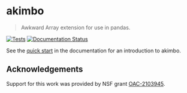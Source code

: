 # akimbo

> Awkward Array extension for use in pandas.

[![Tests](https://github.com/intake/akimbo/actions/workflows/pypi.yml/badge.svg)](https://github.com/intake/akimbo/actions/workflows/pypi.yml)
[![Documentation Status](https://readthedocs.org/projects/akimbo/badge/?version=latest)](https://akimbo.readthedocs.io/en/latest/?badge=latest)

See the [quick
start](https://akimbo.readthedocs.io/en/latest/quickstart.html)
in the documentation for an introduction to akimbo.

Acknowledgements
----------------

Support for this work was provided by NSF grant [OAC-2103945](https://www.nsf.gov/awardsearch/showAward?AWD_ID=2103945).
